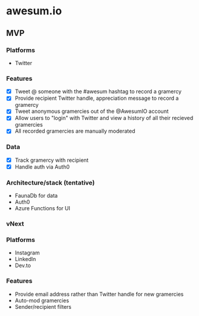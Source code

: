 # awesum.io

## MVP

### Platforms

- Twitter

### Features

- [x] Tweet @ someone with the #awesum hashtag to record a gramercy
- [x] Provide recipient Twitter handle, appreciation message to record a gramercy
- [x] Tweet anonymous gramercies out of the @AwesumIO account
- [x] Allow users to "login" with Twitter and view a history of all their recieved gramercies
- [x] All recorded gramercies are manually moderated

### Data

- [x] Track gramercy with recipient
- [x] Handle auth via Auth0

### Architecture/stack (tentative)

- FaunaDb for data
- Auth0
- Azure Functions for UI

### vNext

### Platforms

- Instagram
- LinkedIn
- Dev.to

### Features

- Provide email address rather than Twitter handle for new gramercies
- Auto-mod gramercies
- Sender/recipient filters
